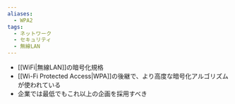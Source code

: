 ```yaml
---
aliases:
  - WPA2
tags:
  - ネットワーク
  - セキュリティ
  - 無線LAN
---
```

- [[WiFi|無線LAN]]の暗号化規格
- [[Wi-Fi Protected Access|WPA]]の後継で、より高度な暗号化アルゴリズムが使われている
- 企業では最低でもこれ以上の企画を採用すべき